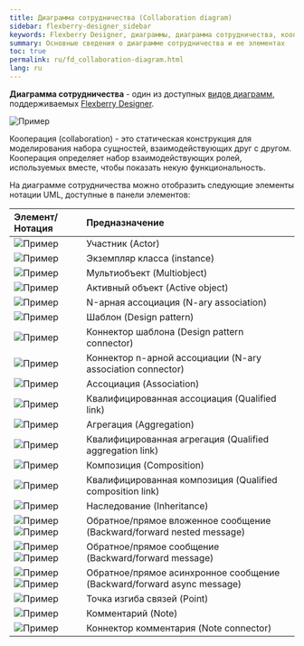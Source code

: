 ```yaml
---
title: Диаграмма сотрудничества (Collaboration diagram) 
sidebar: flexberry-designer_sidebar
keywords: Flexberry Designer, диаграммы, диаграмма сотрудничества, кооперация
summary: Основные сведения о диаграмме сотрудничества и ее элементах
toc: true
permalink: ru/fd_collaboration-diagram.html
lang: ru
---
```


**Диаграмма сотрудничества** - один из доступных [видов диаграмм](fd_editing-diagram.html), поддерживаемых [Flexberry Designer](fd_flexberry-designer.html).  

![Пример](/images/pages/products/flexberry-designer/diagram/collaboration-diagram.png)

Кооперация (collaboration) - это статическая конструкция для моделирования набора сущностей, взаимодействующих друг с другом. Кооперация определяет набор взаимодействующих ролей, используемых вместе, чтобы показать некую функциональность.

На диаграмме сотрудничества можно отобразить следующие элементы нотации UML, доступные в панели элементов:

Элемент/Нотация | Предназначение
:-----------------------------------------------------------------------|:-----------------------------
![Пример](/images/pages/products/flexberry-designer/diagram/actor.jpg) | Участник (Actor)
![Пример](/images/pages/products/flexberry-designer/diagram/instance.jpg) | Экземпляр класса (instance)
![Пример](/images/pages/products/flexberry-designer/diagram/multiobject.jpg) | Мультиобъект (Multiobject)
![Пример](/images/pages/products/flexberry-designer/diagram/activeobject.jpg) | Активный объект (Active object)
![Пример](/images/pages/products/flexberry-designer/diagram/naryassoc.jpg) | N-арная ассоциация (N-ary association)
![Пример](/images/pages/products/flexberry-designer/diagram/designpatt.jpg) | Шаблон (Design pattern)
![Пример](/images/pages/products/flexberry-designer/diagram/designpattconn.jpg) | Коннектор шаблона (Design pattern connector)
![Пример](/images/pages/products/flexberry-designer/diagram/naryconn.jpg) | Коннектор n-арной ассоциации (N-ary association connector)
![Пример](/images/pages/products/flexberry-designer/diagram/assoc.jpg) | Ассоциация (Association)
![Пример](/images/pages/products/flexberry-designer/diagram/qlink.jpg) | Квалифицированная ассоциация (Qualified link)
![Пример](/images/pages/products/flexberry-designer/diagram/aggregation.jpg) | Агрегация (Aggregation)
![Пример](/images/pages/products/flexberry-designer/diagram/qaggregation.jpg) | Квалифицированная агрегация (Qualified aggregation link)
![Пример](/images/pages/products/flexberry-designer/diagram/composition.jpg) | Композиция (Composition)
![Пример](/images/pages/products/flexberry-designer/diagram/qcomposition.jpg) | Квалифицированная композиция (Qualified composition link)
![Пример](/images/pages/products/flexberry-designer/diagram/inheritance.jpg) | Наследование (Inheritance)
![Пример](/images/pages/products/flexberry-designer/diagram/bwdnestedmsg.jpg)![Пример](/images/pages/products/flexberry-designer/diagram/fwdnestedmsg.jpg) | Обратное/прямое вложенное сообщение (Backward/forward nested message)
![Пример](/images/pages/products/flexberry-designer/diagram/bwdmessage.jpg)![Пример](/images/pages/products/flexberry-designer/diagram/fwdmessage.jpg) | Обратное/прямое сообщение (Backward/forward message)
![Пример](/images/pages/products/flexberry-designer/diagram/bwdasyncmsg.jpg)![Пример](/images/pages/products/flexberry-designer/diagram/fwdasyncmsg.jpg) | Обратное/прямое асинхронное сообщение (Backward/forward async message)
![Пример](/images/pages/products/flexberry-designer/diagram/corner.jpg) | Точка изгиба связей (Point)
![Пример](/images/pages/products/flexberry-designer/diagram/note.jpg) | Комментарий (Note)
![Пример](/images/pages/products/flexberry-designer/diagram/noteconn.jpg) | Коннектор комментария (Note connector)
